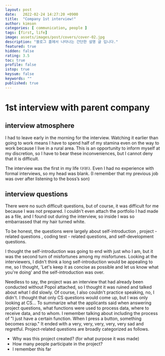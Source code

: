 ```yaml
---
layout: post
date:   2022-02-24 14:27:20 +0900
title:  "Company 1st interview!"
author: kimson
categories: [ communication, people ]
tags: [first, life]
image: assets/images/post/covers/cover-02.jpg
description: "블로그 홈에서 나타나는 간단한 설명 글 입니다."
featured: true
hidden: false
rating: 3.5
toc: true
profile: false
istop: true
keysum: false
keywords: ""
published: true
---
```


# 1st interview with parent company

## interview atmosphere

I had to leave early in the morning for the interview. Watching it earlier than going to work means I have to spend half of my stamina even on the way to work because I live in a rural area. This is an opportunity to inform myself at my discretion, so I have to bear these inconveniences, but I cannot deny that it is difficult.

The interview was the first in my life `다대다`. Even I had no experience with formal interviews, so my head was blank. (I remember that my previous job was over after listening to the boss’s son)

## interview questions

There were no such difficult questions, but of course, it was difficult for me because I was not prepared. I couldn't even attach the portfolio I had made as a file, and I found out during the interview, so inside I was so embarrassed that my hair turned white.

To be honest, the questions were largely about self-introduction , project -related questions , coding test - related questions, and self-development questions.

I thought the self-introduction was going to end with just who I am, but it was the second turn of misfortunes among my misfortunes. Looking at the interviewers, I didn't think a long self-introduction would be appealing to me, so I thought, 'Let's keep it as concise as possible and let us know what you're doing' and the self-introduction was over.

Needless to say, the project was an interview that had already been conducted without Popol attached, so I thought it was ruined and talked about what I did slowly. Of course, I also couldn't practice speaking, no, I didn't. I thought that only CS questions would come up, but I was only looking at CS... To summarize what the applicants said when answering project questions, what functions were used to process data, where to receive data, and to whom. I remember talking about including the process of "I just have a certain function. When I press a button, something becomes scrap." It ended with a very, very, very, very, very sad and regretful. Project-related questions are broadly categorized as follows.

- Why was this project created? (for what purpose it was made)
- How many people participate in the project?
- I remember this far